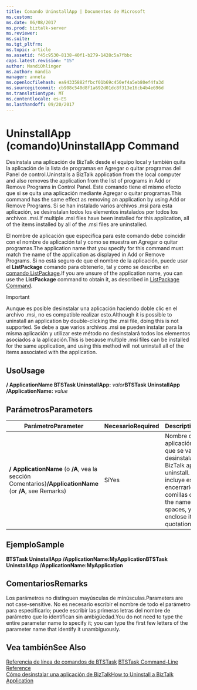 ```yaml
---
title: Comando UninstallApp | Documentos de Microsoft
ms.custom: 
ms.date: 06/08/2017
ms.prod: biztalk-server
ms.reviewer: 
ms.suite: 
ms.tgt_pltfrm: 
ms.topic: article
ms.assetid: f45c9530-8138-40f1-b279-1428c5a7fbbc
caps.latest.revision: "15"
author: MandiOhlinger
ms.author: mandia
manager: anneta
ms.openlocfilehash: ea94335882ffbcf01b69c450ef4a5eb80ef4fa3d
ms.sourcegitcommit: cb908c540d8f1a692d01dc8f313e16cb4b4e696d
ms.translationtype: MT
ms.contentlocale: es-ES
ms.lasthandoff: 09/20/2017
---
```

# <a name="uninstallapp-command"></a><span data-ttu-id="f3ece-102">UninstallApp (comando)</span><span class="sxs-lookup"><span data-stu-id="f3ece-102">UninstallApp Command</span></span>
<span data-ttu-id="f3ece-103">Desinstala una aplicación de BizTalk desde el equipo local y también quita la aplicación de la lista de programas en Agregar o quitar programas del Panel de control.</span><span class="sxs-lookup"><span data-stu-id="f3ece-103">Uninstalls a BizTalk application from the local computer and also removes the application from the list of programs in Add or Remove Programs in Control Panel.</span></span> <span data-ttu-id="f3ece-104">Este comando tiene el mismo efecto que si se quita una aplicación mediante Agregar o quitar programas.</span><span class="sxs-lookup"><span data-stu-id="f3ece-104">This command has the same effect as removing an application by using Add or Remove Programs.</span></span> <span data-ttu-id="f3ece-105">Si se han instalado varios archivos .msi para esta aplicación, se desinstalan todos los elementos instalados por todos los archivos .msi.</span><span class="sxs-lookup"><span data-stu-id="f3ece-105">If multiple .msi files have been installed for this application, all of the items installed by all of the .msi files are uninstalled.</span></span>  
  
 <span data-ttu-id="f3ece-106">El nombre de aplicación que especifica para este comando debe coincidir con el nombre de aplicación tal y como se muestra en Agregar o quitar programas.</span><span class="sxs-lookup"><span data-stu-id="f3ece-106">The application name that you specify for this command must match the name of the application as displayed in Add or Remove Programs.</span></span> <span data-ttu-id="f3ece-107">Si no está seguro de que el nombre de la aplicación, puede usar el **ListPackage** comando para obtenerlo, tal y como se describe en [comando ListPackage](../core/listpackage-command.md).</span><span class="sxs-lookup"><span data-stu-id="f3ece-107">If you are unsure of the application name, you can use the **ListPackage** command to obtain it, as described in [ListPackage Command](../core/listpackage-command.md).</span></span>  
  
> [!IMPORTANT]
>  <span data-ttu-id="f3ece-108">Aunque es posible desinstalar una aplicación haciendo doble clic en el archivo .msi, no es compatible realizar esto.</span><span class="sxs-lookup"><span data-stu-id="f3ece-108">Although it is possible to uninstall an application by double-clicking the .msi file, doing this is not supported.</span></span> <span data-ttu-id="f3ece-109">Se debe a que varios archivos .msi se pueden instalar para la misma aplicación y utilizar este método no desinstalará todos los elementos asociados a la aplicación.</span><span class="sxs-lookup"><span data-stu-id="f3ece-109">This is because multiple .msi files can be installed for the same application, and using this method will not uninstall all of the items associated with the application.</span></span>  
  
## <a name="usage"></a><span data-ttu-id="f3ece-110">Uso</span><span class="sxs-lookup"><span data-stu-id="f3ece-110">Usage</span></span>  
 <span data-ttu-id="f3ece-111">**/ ApplicationName BTSTask UninstallApp:** *valor*</span><span class="sxs-lookup"><span data-stu-id="f3ece-111">**BTSTask UninstallApp /ApplicationName:** *value*</span></span>  
  
## <a name="parameters"></a><span data-ttu-id="f3ece-112">Parámetros</span><span class="sxs-lookup"><span data-stu-id="f3ece-112">Parameters</span></span>  
  
|<span data-ttu-id="f3ece-113">Parámetro</span><span class="sxs-lookup"><span data-stu-id="f3ece-113">Parameter</span></span>|<span data-ttu-id="f3ece-114">Necesario</span><span class="sxs-lookup"><span data-stu-id="f3ece-114">Required</span></span>|<span data-ttu-id="f3ece-115">Description</span><span class="sxs-lookup"><span data-stu-id="f3ece-115">Description</span></span>|  
|---------------|--------------|-----------------|  
|<span data-ttu-id="f3ece-116">**/ ApplicationName** (o **/A**, vea la sección Comentarios)</span><span class="sxs-lookup"><span data-stu-id="f3ece-116">**/ApplicationName** (or **/A**, see Remarks)</span></span>|<span data-ttu-id="f3ece-117">Sí</span><span class="sxs-lookup"><span data-stu-id="f3ece-117">Yes</span></span>|<span data-ttu-id="f3ece-118">Nombre de la aplicación de BizTalk que se va a desinstalar.</span><span class="sxs-lookup"><span data-stu-id="f3ece-118">Name of the BizTalk application to uninstall.</span></span> <span data-ttu-id="f3ece-119">Si el nombre incluye espacios, debe encerrarlo entre comillas dobles (").</span><span class="sxs-lookup"><span data-stu-id="f3ece-119">If the name includes spaces, you must enclose it in double quotation marks (").</span></span>|  
  
## <a name="sample"></a><span data-ttu-id="f3ece-120">Ejemplo</span><span class="sxs-lookup"><span data-stu-id="f3ece-120">Sample</span></span>  
 <span data-ttu-id="f3ece-121">**BTSTask UninstallApp /ApplicationName:MyApplication**</span><span class="sxs-lookup"><span data-stu-id="f3ece-121">**BTSTask UninstallApp /ApplicationName:MyApplication**</span></span>  
  
## <a name="remarks"></a><span data-ttu-id="f3ece-122">Comentarios</span><span class="sxs-lookup"><span data-stu-id="f3ece-122">Remarks</span></span>  
 <span data-ttu-id="f3ece-123">Los parámetros no distinguen mayúsculas de minúsculas.</span><span class="sxs-lookup"><span data-stu-id="f3ece-123">Parameters are not case-sensitive.</span></span> <span data-ttu-id="f3ece-124">No es necesario escribir el nombre de todo el parámetro para especificarlo; puede escribir las primeras letras del nombre de parámetro que lo identifican sin ambigüedad.</span><span class="sxs-lookup"><span data-stu-id="f3ece-124">You do not need to type the entire parameter name to specify it; you can type the first few letters of the parameter name that identify it unambiguously.</span></span>  
  
## <a name="see-also"></a><span data-ttu-id="f3ece-125">Vea también</span><span class="sxs-lookup"><span data-stu-id="f3ece-125">See Also</span></span>  
 <span data-ttu-id="f3ece-126">[Referencia de línea de comandos de BTSTask](../core/btstask-command-line-reference.md) </span><span class="sxs-lookup"><span data-stu-id="f3ece-126">[BTSTask Command-Line Reference](../core/btstask-command-line-reference.md) </span></span>  
 [<span data-ttu-id="f3ece-127">Cómo desinstalar una aplicación de BizTalk</span><span class="sxs-lookup"><span data-stu-id="f3ece-127">How to Uninstall a BizTalk Application</span></span>](../core/how-to-uninstall-a-biztalk-application.md)